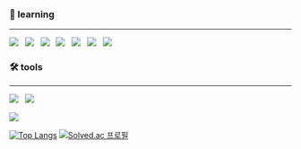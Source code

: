 ### 🌱 learning
<hr>

<p align="left">
<img src="https://img.shields.io/badge/JavaScript-F7DF1E?style=flat-square&logo=JavaScript&logoColor=white"/></a> &nbsp
<img src="https://img.shields.io/badge/Typescript-3178C6?style=flat-square&logo=Typescript&logoColor=white"/></a> &nbsp
<img src="https://img.shields.io/badge/C++-00599C?style=flat-square&logo=c%2B%2B&l&logoColor=white"/></a> &nbsp
<img src="https://img.shields.io/badge/Node.js-339933?style=flat-square&logo=Node.js&logoColor=white"/></a> &nbsp
<img src="https://img.shields.io/badge/Express-000000?style=flat-square&logo=Express&logoColor=white"/></a> &nbsp
<img src="https://img.shields.io/badge/React-61DAFB?style=flat-square&logo=React&logoColor=white"/></a> &nbsp
<img src="https://img.shields.io/badge/Mysql-4479A1?style=flat-square&logo=Mysql&logoColor=white"/></a> &nbsp

### 🛠️ tools
<hr>
<p align="left">
<img src="https://img.shields.io/badge/Visual Studio Code-007ACC?style=flat-square&logo=Visual%20Studio%20Code&logoColor=white"/></a> &nbsp
<img src="https://img.shields.io/badge/Git-F05032?style=flat-square&logo=Git&logoColor=white"/></a> &nbsp

<img src="https://github-readme-stats.vercel.app/api?username=kyungparkmin&hide=stars&show_icons=true&count_private=true&theme=radical"/></a>

[![Top Langs](https://github-readme-stats.vercel.app/api/top-langs/?username=kyungparkmin)](https://github.com/anuraghazra/github-readme-stats)
[![Solved.ac
프로필](http://mazassumnida.wtf/api/v2/generate_badge?boj=kyungparkmin)](https://solved.ac/kyungparkmin)




<!--
**kyungparkmin/kyungparkmin** is a ✨ _special_ ✨ repository because its `README.md` (this file) appears on your GitHub profile.

Here are some ideas to get you started:

- 🔭 I’m currently working on ...
- 🌱 I’m currently learning ...
- 👯 I’m looking to collaborate on ...
- 🤔 I’m looking for help with ...
- 💬 Ask me about ...
- 📫 How to reach me: ...
- 😄 Pronouns: ...
- ⚡ Fun fact: ...
-->
